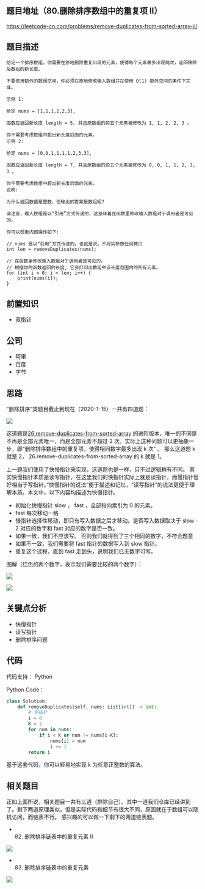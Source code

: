 ## 题目地址（80.删除排序数组中的重复项 II）

https://leetcode-cn.com/problems/remove-duplicates-from-sorted-array-ii/

## 题目描述

```
给定一个排序数组，你需要在原地删除重复出现的元素，使得每个元素最多出现两次，返回移除后数组的新长度。

不要使用额外的数组空间，你必须在原地修改输入数组并在使用 O(1) 额外空间的条件下完成。

示例 1:

给定 nums = [1,1,1,2,2,3],

函数应返回新长度 length = 5, 并且原数组的前五个元素被修改为 1, 1, 2, 2, 3 。

你不需要考虑数组中超出新长度后面的元素。
示例 2:

给定 nums = [0,0,1,1,1,1,2,3,3],

函数应返回新长度 length = 7, 并且原数组的前五个元素被修改为 0, 0, 1, 1, 2, 3, 3 。

你不需要考虑数组中超出新长度后面的元素。
说明:

为什么返回数值是整数，但输出的答案是数组呢?

请注意，输入数组是以“引用”方式传递的，这意味着在函数里修改输入数组对于调用者是可见的。

你可以想象内部操作如下:

// nums 是以“引用”方式传递的。也就是说，不对实参做任何拷贝
int len = removeDuplicates(nums);

// 在函数里修改输入数组对于调用者是可见的。
// 根据你的函数返回的长度, 它会打印出数组中该长度范围内的所有元素。
for (int i = 0; i < len; i++) {
    print(nums[i]);
}

```

## 前置知识

- 双指针

## 公司

- 阿里
- 百度
- 字节

## 思路

”删除排序“类题目截止到现在（2020-1-15）一共有四道题：

![](https://tva1.sinaimg.cn/large/007S8ZIlly1ghlu0jxjeej30x60cedh0.jpg)

这道题是[26.remove-duplicates-from-sorted-array](./26.remove-duplicates-from-sorted-array.md) 的进阶版本，唯一的不同是不再是全部元素唯一，而是全部元素不超过 2 次。实际上这种问题可以更抽象一步，即“删除排序数组中的重复项，使得相同数字最多出现 k 次”
。 那么这道题 k 就是 2， 26.remove-duplicates-from-sorted-array 的 k 就是 1。

上一题我们使用了快慢指针来实现，这道题也是一样，只不过逻辑稍有不同。 其实快慢指针本质是读写指针，在这里我们的快指针实际上就是读指针，而慢指针恰好相当于写指针。”快慢指针的说法“便于描述和记忆，“读写指针”的说法更便于理解本质。本文中，以下内容均描述为快慢指针。

- 初始化快慢指针 slow ， fast ，全部指向索引为 0 的元素。
- fast 每次移动一格
- 慢指针选择性移动，即只有写入数据之后才移动。是否写入数据取决于 slow - 2 对应的数字和 fast 对应的数字是否一致。
- 如果一致，我们不应该写。 否则我们就得到了三个相同的数字，不符合题意
- 如果不一致，我们需要将 fast 指针的数据写入到 slow 指针。
- 重复这个过程，直到 fast 走到头，说明我们已无数字可写。

图解（红色的两个数字，表示我们需要比较的两个数字）：

![](https://tva1.sinaimg.cn/large/007S8ZIlly1ghlu0p8ea3j30n10hpmy4.jpg)

![](https://tva1.sinaimg.cn/large/007S8ZIlly1ghlu0r18z0j30ga088mxh.jpg)

## 关键点分析

- 快慢指针
- 读写指针
- 删除排序问题

## 代码

代码支持： Python

Python Code：

```python
class Solution:
    def removeDuplicates(self, nums: List[int]) -> int:
        # 写指针
        i = 0
        K = 2
        for num in nums:
            if i < K or num != nums[i-K]:
                nums[i] = num
                i += 1
        return i
```

基于这套代码，你可以轻易地实现 k 为任意正整数的算法。

## 相关题目

正如上面所说，相关题目一共有三道（排除自己）。其中一道我们仓库已经讲到了。剩下两道原理类似，但是实际代码和细节有很大不同，原因就在于数组可以随机访问，而链表不行。 感兴趣的可以做一下剩下的两道链表题。

- 82. 删除排序链表中的重复元素 II

![](https://tva1.sinaimg.cn/large/007S8ZIlly1ghlu0s4jb3j31lq0tgq7m.jpg)

- 83. 删除排序链表中的重复元素

![](https://tva1.sinaimg.cn/large/007S8ZIlly1ghlu0vrcvlj318c0se0wm.jpg)
